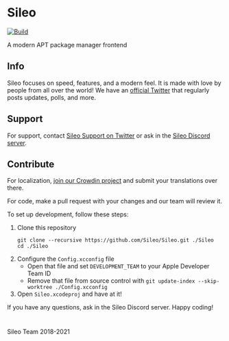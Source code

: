 # Sileo
[![Build](https://github.com/Sileo/Sileo/actions/workflows/main.yml/badge.svg)](https://github.com/Sileo/Sileo/actions/workflows/main.yml)

A modern APT package manager frontend

## Info

Sileo focuses on speed, features, and a modern feel. It is made with love by people from all over the world! We have an [official Twitter](https://twitter.com/getsileo) that regularly posts updates, polls, and more. 

## Support

For support, contact [Sileo Support on Twitter](https://twitter.com/SileoSupport) or ask in the [Sileo Discord server](https://discord.com/invite/Udn4kQg). 

## Contribute

For localization, [join our Crowdin project](https://crowdin.com/project/sileo) and submit your translations over there. 

For code, make a pull request with your changes and our team will review it. 

To set up development, follow these steps: 

1. Clone this repository
    ```
    git clone --recursive https://github.com/Sileo/Sileo.git ./Sileo
    cd ./Sileo
    ```
2. Configure the `Config.xcconfig` file
    * Open that file and set `DEVELOPMENT_TEAM` to your Apple Developer Team ID
    * Remove that file from source control with `git update-index --skip-worktree ./Config.xcconfig`
3. Open `Sileo.xcodeproj` and have at it!

If you have any questions, ask in the Sileo Discord server. Happy coding!
 
#

Sileo Team 2018-2021
